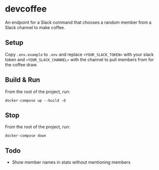 # devcoffee

An endpoint for a Slack command that chooses a random member from a Slack
channel to make coffee.

## Setup

Copy `.env.example` to `.env` and replace `<YOUR_SLACK_TOKEN>` with your slack
token and `<YOUR_SLACK_CHANNEL>` with the channel to pull members from for the
coffee draw.

## Build & Run

From the root of the project, run:
```
docker-compose up --build -d
```

## Stop

From the root of the project, run:
```
docker-compose down
```

## Todo

- Show member names in stats without mentioning members
